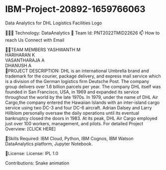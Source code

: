 # IBM-Project-20892-1659766063
Data Analytics for DHL Logistics Facilities
Logo

👨🏻‍💻 Technology: DataAnalytics
📱 Team Id: PNT2022TMID22626
📫 How to reach Us Connect with Email


👩‍👦TEAM MEMBERS
YASHWANTH M         
HARIHARAN K      
VASANTHARAJA A        
DHANUSH A             
📜PROJECT DESCRIPTION:
DHL is an international Umbrella brand and trademark for the 
courier, package delivery, and express mail service 
which is a division of the German logistics firm Deutsche Post.
The company group delivers over 1.6 billion parcels per year.
The company DHL itself was founded in San Francisco, USA, in 1969 and expanded 
its service throughout the world by the late 1970s. 
In 1979, under the name of DHL Air Cargo,the company entered the Hawaiian Islands 
with an inter-island cargo service using two DC-3 and four DC-6 aircraft.
Adrian Dalsey and Larry Hillblom personally oversaw the daily operations
until its eventual bankruptcy closed the doors in 1983. 
At its peak, DHL Air Cargo employed just over 100 workers, management, and pilots.
For detailed Project Overview: [CLICK HERE]

🎯Skills Required:
IBM Cloud, Python, IBM Cognos, IBM Watson DataAnalytics platform, Jupyter Notebook.

🔑License:
License: IPL 1.0

Contributions:
Snake animation
